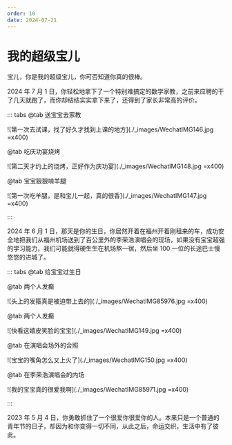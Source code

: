 ```yaml
---
order: 10
date: 2024-07-21
---
```


# 我的超级宝儿

宝儿，你是我的超级宝儿，你可否知道你真的很棒。

2024 年 7 月 1 日，你轻松地拿下了一个特别难搞定的数学家教，之前来应聘的干了几天就跑了，而你却结结实实拿下来了，还得到了家长非常高的评价。

::: tabs
@tab 送宝宝去家教

![第一次去试课，找了好久才找到上课的地方](./_images/WechatIMG146.jpg =x400)

@tab 吃庆功宴烧烤

![第二天才约上的烧烤，正好作为庆功宴](./_images/WechatIMG148.jpg =x400)

@tab 宝宝狠狠啃羊腿

![第一次吃羊腿，是和宝儿一起，真的很香](./_images/WechatIMG147.jpg =x400)

:::


2024 年 6 月 1 日，那天是你的生日，你居然开着在福州开着刚租来的车，成功安全地把我们从福州机场送到了百公里外的李荣浩演唱会的现场，如果没有宝宝超强的学习能力，我们可能就得硬生生在机场熬一宿，然后坐 100 一位的长途巴士慢悠悠的进城了。

::: tabs
@tab 给宝宝过生日

<BiliBili bvid="BV1Em8CeREVV" />

@tab 两个人发癫

![头上的发箍真是被迫带上去的](./_images/WechatIMG85976.jpg =x400)

@tab 两个人发癫

![快看这嬉皮笑脸的宝宝](./_images/WechatIMG149.jpg =x400)

@tab 在演唱会场外的合照

![宝宝的嘴角怎么又上火了](./_images/WechatIMG150.jpg =x400)

@tab 在李荣浩演唱会的内场

![我的宝宝真的很爱我啊](./_images/WechatIMG85971.jpg =x400)

:::



2023 年 5 月 4 日，你勇敢抓住了一个很爱你很爱你的人。本来只是一个普通的青年节的日子，却因为和你变得一切不同，从此之后，命运交织，生活中有了彼此。